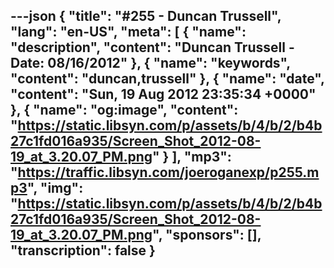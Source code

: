 ---json
{
  "title": "#255 - Duncan Trussell",
  "lang": "en-US",
  "meta": [
    {
      "name": "description",
      "content": "Duncan Trussell - Date: 08/16/2012"
    },
    {
      "name": "keywords",
      "content": "duncan,trussell"
    },
    {
      "name": "date",
      "content": "Sun, 19 Aug 2012 23:35:34 +0000"
    },
    {
      "name": "og:image",
      "content": "https://static.libsyn.com/p/assets/b/4/b/2/b4b27c1fd016a935/Screen_Shot_2012-08-19_at_3.20.07_PM.png"
    }
  ],
  "mp3": "https://traffic.libsyn.com/joeroganexp/p255.mp3",
  "img": "https://static.libsyn.com/p/assets/b/4/b/2/b4b27c1fd016a935/Screen_Shot_2012-08-19_at_3.20.07_PM.png",
  "sponsors": [],
  "transcription": false
}
---
<episode-header />

<timemark seconds="0" />

<transcribe-call-to-action />

<episode-footer />